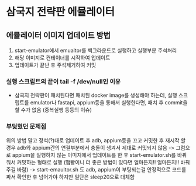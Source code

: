 # 삼국지 전략판 에뮬레이터

## 에뮬레이터 이미지 업데이트 방법
1. start-emulator에서 emualtor를 백그라운드로 실행하고 실행부분 주석처리
2. 해당 이미지로 컨테이너를 시작하여 업데이트
3. 업데이트가 끝난 후 주석제거하여 커밋

### 실행 스크립트의 끝이 tail -f /dev/null인 이유
- 삼국지 전략판이 패치된다면 패치된 docker image를 생성해야 하는데, 실행 스크립트를 emulator나 fastapi, appium등을 통해서 실행한다면, 패치 후 commit을 할 수가 없음 (중복실행 등등의 이슈)

### 부딪혔던 문제점
위의 방법 말고 정석(?)대로 업데이트 후 adb, appium등을 끄고 커밋한 후 재시작 할 경우 adb와 appium간의 연결부분에서 충돌이 생겨서 제대로 커밋되지 않음
-> 그럼으로 appium을 실행하지 않는 이미지에서 업데이트를 한 후 start-emulator.sh를 바꿔줘서 커밋하는 형태로 실행 (땜빵이니 더 좋은 방법이 있다면 얼마든지!! 얼마든지!! 바꿔주길 바람)
-> start-emaultor.sh 도 adb, appium이 부팅되는걸 안정적으로 코드를 짜서 확인한 후 넘어가야 하지만 일단은 sleep20으로 대체함
